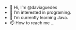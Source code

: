 - 👋 Hi, I’m @daviaguedes
- 👀 I’m interested in programing.
- 🌱 I’m currently learning Java.
- 📫 How to reach me ...

<!---
daviaguedes/daviaguedes is a ✨ special ✨ repository because its `README.md` (this file) appears on your GitHub profile.
You can click the Preview link to take a look at your changes.
--->
